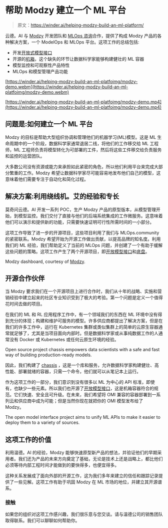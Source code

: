 # 帮助 Modzy 建立一个 ML 平台

> 原文：<https://winder.ai/helping-modzy-build-an-ml-platform/>

云德。AI 与 [Modzy](https://modzy.com) 开发团队和 [MLOps 咨询](https://mlops.consulting)合作，提供了构成 Modzy 产品的各种解决方案，一个 ModelOps 和 MLOps 平台。这项工作的总结包括:

*   开发[开放式模型接口](https://openmodel.ml)
*   开源的[机箱](https://chassis.ml)，这个缺失的环节让数据科学家能够构建健壮的 ML 容器
*   模型监控和可观察性产品特性
*   MLOps 和模型管理产品功能

[https://winder.ai/helping-modzy-build-an-ml-platfoimg/modzy-demo.webm](https://winder.ai/helping-modzy-build-an-ml-platfoimg/modzy-demo.webm)

[https://winder.ai/helping-modzy-build-an-ml-platfoimg/modzy-demo.mp4](https://winder.ai/helping-modzy-build-an-ml-platfoimg/modzy-demo.mp4)

## 问题是:如何建立一个 ML 平台

Modzy 的目标是帮助大型组织协调和管理他们的机器学习(ML)模型。这是 ML 生命周期中的一个阶段，数据科学家通常退居二线，将他们的工作移交给 ML 工程师，ML 工程师负责将模型转化为可部署的工件，然后将这些工件移交给负责服务和监控的运营团队。

大多数公司没有资源或能力来承担如此紧密的角色，所以他们利用平台来完成大部分繁重的工作。Modzy 希望让数据科学家尽可能容易地发布他们自己的模型，这意味着他们需要专注于自动化和简化过程。

## 解决方案:利用绕线机。艾的经验和专长

莫奇问云德。AI 开发一系列 POC，生产 Modzy 产品的原型版本，从模型管理开始，到模型监控。我们交付了直接与他们的后端系统集成的工作微服务。这意味着他们可以演示和提供新的功能，只需要快速证明可行性所需时间的一小部分。

这项工作导致了进一步的开源项目，这些项目利用了我们与 MLOps.community 的紧密联系。Modzy 希望开始为开源工作做出贡献，以提高品牌的知名度。利用我们的 ML 经验，我们帮助定义了当前的 MLOps 问题，并创建了一个有助于缓解这些问题的策略。这项工作产生了两个开源项目，即[开放模型接口](https://openmodel.ml)和[底盘](https://chassis.ml)。

 

Modzy dashboard, courtesy of [Modzy](https://modzy.com).

## 开源合作伙伴

当 Modzy 要求我们在一个开源项目上进行合作时，我们从十年的战略、实施和营销经验中建立起来的社区专业知识受到了极大的考验。第一个问题是定义一个值得花时间去做的项目。

在我们的 ML 和 RL 应用程序工作中，有一个领域我们的东西在 ML 环境中没有得到充分的体现；构建和维护可服务的模型。许多供应商都提出了解决方案，但是在我们的许多工作中，运行在 Kubernetes 集群或类似集群上的简单的云原生容器通常就足够了，尤其是当项目面向内部时。但是数据科学家或从事纯数据工作的人通常没有 Docker 或 Kubernetes 或任何云原生环境的经验。

 

Open source project chassis empowers data scientists with a safe and fast way of building production-ready models.

因此，我们构建了 [chassis](https://chassis.ml) ，这是一个库和服务，允许数据科学家构建健壮、高性能、部署就绪的容器，只需一个命令，他们就可以从笔记本上运行。

作为这项工作的一部分，我们意识到没有很多以 ML 为中心的 API 标准，即使有，也缺少一些元素。所以我们也开源了[开放模型接口](https://openmodel.ml)，这是机箱容器符合的规范。它们快速、安全且可升级。在未来，我们希望将 OMI 兼容的容器部署到一系列云和供应商中成为可能；但是当然你现在就把你的 OMI 模型发布给了 Modzy。

 

The open model interface project aims to unify ML APIs to make it easier to deploy them to a variety of sources.

## 这项工作的价值

利用温德。AI 的经验，Modzy 能够快速原型新产品的想法，并验证他们的早期采用者。我们还为产品的未来方向奠定了基础，无论是技术上还是战略上，都比他们必须等待内部工程时间才能做到的要快得多，也便宜得多。

这种关系发展成了面向外部的开源工作，这为我们多年来建立的信任和跟踪记录提供了一些见解。这项工作有助于巩固 Modzy 在 ML 市场的地位，并建立其开源谱系。

### 接触

如果您的组织对这项工作感兴趣，我们很乐意与您交谈。请与温德公司的销售团队取得联系。我们可以聊聊如何帮助你。